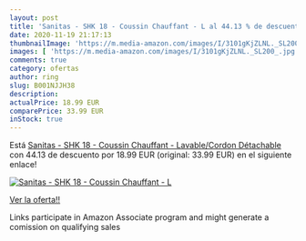 ```yaml
---
layout: post
title: 'Sanitas - SHK 18 - Coussin Chauffant - L al 44.13 % de descuento'
date: 2020-11-19 21:17:13
thumbnailImage: 'https://m.media-amazon.com/images/I/3101gKjZLNL._SL200_.jpg'
images: [ 'https://m.media-amazon.com/images/I/3101gKjZLNL._SL200_.jpg' ]
comments: true
category: ofertas
author: ring
slug: B001NJJH38
description:
actualPrice: 18.99 EUR
comparePrice: 33.99 EUR
inStock: true
---
```


Está [Sanitas - SHK 18 - Coussin Chauffant - Lavable/Cordon Détachable](https://www.amazon.fr/dp/B001NJJH38/?tag=tolees0d-21) con 44.13 de descuento por 18.99 EUR (original: 33.99 EUR) en el siguiente enlace!

[![Sanitas - SHK 18 - Coussin Chauffant - L](https://m.media-amazon.com/images/I/3101gKjZLNL._SL200_.jpg)](https://www.amazon.fr/dp/B001NJJH38/?tag=tolees0d-21)

[Ver la oferta!!](https://www.amazon.fr/dp/B001NJJH38/?tag=tolees0d-21)

Links participate in Amazon Associate program and might generate a comission on qualifying sales


